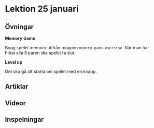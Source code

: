 # Lektion 25 januari

## Övningar

**Memory Game**

Bygg spelet memory utifrån mappen `memory-game-exercise`. När man har hittat alla 8 paren ska spelet ta slut.

**Level up**

Det ska gå att starta om spelet med en knapp.

## Artiklar

## Videor

## Inspelningar